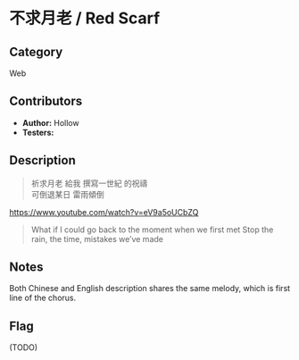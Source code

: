 # 不求月老 / Red Scarf

## Category

Web

## Contributors

-   **Author:** Hollow
-   **Testers:** 

## Description

> 祈求月老 給我 撰寫一世紀 的祝禱  
> 可倒退某日 雷雨傾倒

https://www.youtube.com/watch?v=eV9a5oUCbZQ

> What if I could go back to the moment when we first met 
> Stop the rain, the time, mistakes we’ve made

## Notes

Both Chinese and English description shares the same melody, which is first line of the chorus.

## Flag

(TODO)
